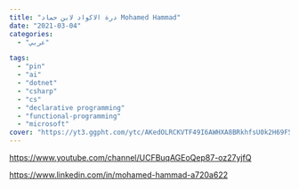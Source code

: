 ```yaml
---
title: "درة الاكواد لابن حماد Mohamed Hammad"
date: "2021-03-04"
categories:
  - "عربي"

tags:
  - "pin"
  - "ai"
  - "dotnet"
  - "csharp"
  - "cs"
  - "declarative programming"
  - "functional-programming"
  - "microsoft"
cover: "https://yt3.ggpht.com/ytc/AKedOLRCKVTF49I6AWHXA8BRkhfsU0k2H69F56fkQX2v=s88-c-k-c0x00ffffff-no-rj"
---
```


https://www.youtube.com/channel/UCFBuqAGEoQep87-oz27yjfQ

https://www.linkedin.com/in/mohamed-hammad-a720a622
